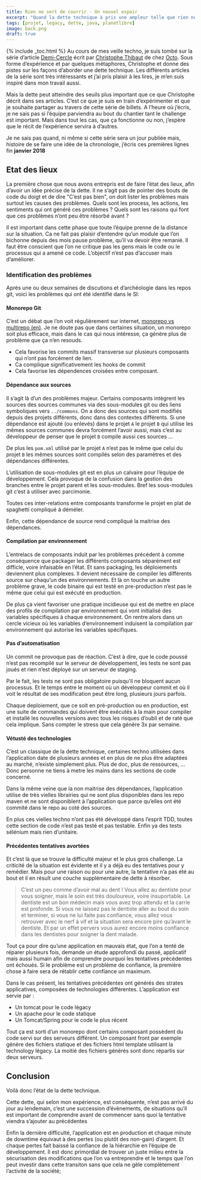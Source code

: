 ```yaml
---
title: Rien ne sert de courrir - Un nouvel espoir
excerpt: "Quand la dette technique à pris une ampleur telle que rien ne semble plus pouvoir la résorber..."
tags: [projet, legacy, dette, java, planetlibre]
image: back.png
draft: true
---
```


{% include _toc.html %}<!--_-->
Au cours de mes veille techno, je suis tombé sur la série d’article [Demi-Cercle] écrit par [Christophe Thibaut] de chez [Octo]. Sous forme d’expérience et par quelques métaphores, Christophe et donne des pistes sur les façons d’aborder une dette technique. Les différents articles de la série sont très intéressants et j’ai pris plaisir à les lires, je m’en suis inspiré dans mon travail aussi.

Mais la dette peut atteindre des seuils plus important que ce que Christophe décrit dans ses articles. C’est ce que je suis en train d’expérimenter et que je souhaite partager au travers de cette série de billets. A l’heure où j’écris, je ne sais pas si l’équipe parviendra au bout du chantier tant le challenge est important. Mais dans tout les cas, que ça fonctionne ou non, j’espère que le récit de l’expérience servira à d’autres.

Je ne sais pas quand, ni même si cette série sera un jour publiée mais, histoire de se faire une idée de la chronologie, j’écris ces premières lignes fin **janvier 2018**

## Etat des lieux
La première chose que nous avons entrepris est de faire l’état des lieux, afin d’avoir un idée précise de la dette. Il ne s’agit pas de pointer des bouts de code du doigt et de dire "C’est pas bien", on doit lister les problèmes mais surtout les causes des problèmes. Quels sont les process, les actions, les sentiments qui ont généré ces problèmes ? Quels sont les raisons qui font que ces problèmes n’ont peu être résorbé avant ? 

Il est important dans cette phase que toute l’équipe prenne de la distance sur la situation. Ca ne fait pas plaisir d’entendre qu’un module que l’on bichonne depuis des mois pause problème, qu’il va devoir être remanié. Il faut être conscient que l’on ne critique pas les gens mais le code ou le processus qui a amené ce code. L’objectif n’est pas d’accuser mais d’améliorer.

### Identification des problèmes
Après une ou deux semaines de discutions et d’archéologie dans les repos git, voici les problèmes qui ont été identifié dans le SI:

#### Monorepo Git
C’est un débat que l’on voit régulièrement sur internet, [monorepo vs multirepo (en)]. Je ne doute pas que dans certaines situation, un monorepo soit plus efficace, mais dans le cas qui nous intéresse, ça génère plus de problème que ça n’en resouds.

* Cela favorise les commits massif transverse sur plusieurs composants qui n’ont pas forcément de lien.
* Ca complique significativement les hooks de commit
* Cela favorise les dépendences croisées entre composant.

#### Dépendance aux sources
Il s’agit là d’un des problèmes majeur. Certains composants intègrent les sources des sources communes via des sous-modules git ou des liens symboliques vers `../commons`. On a donc des sources qui sont modifiés depuis des projets différents, donc dans des contextes différents. Si une dépendance est ajouté (ou enlevés) dans le projet `A` le projet `B` qui utilise les mêmes sources communes devra forcément l’avoir aussi, mais c’est au développeur de penser que le projet `B` compile aussi ces sources ...

De plus les `pom.xml` utilisé par le projet `A` n’est pas le même que celui du projet `B` les mêmes sources sont compilés selon des paramètres et des dépendances différentes.

L’utilisation de sous-modules git est en plus un calvaire pour l’équipe de développement. Cela provoque de la confusion dans la gestion des branches entre le projet parent et les sous-modules. Bref les sous-modules git c’est à utiliser avec parcimonie.

Toutes ces inter-relations entre composants transforme le projet en plat de spaghetti compliqué à déméler.

Enfin, cette dépendance de source rend compliqué la maitrise des dépendances.

#### Compilation par environnement
L’entrelacs de composants induit par les problèmes précédent à comme conséquence que packager les différents composants séparément est difficle, voire infaisable en l’état. Et sans packaging, les déploiements deviennent plus complexes. Il devient nécessaire de compiler les différents source sur chaqu’un des environnements. Et là on touche un autre problème grave, le code binaire qui est testé en pre-production n’est pas le même que celui qui est exécuté en production.

De plus ça vient favoriser une pratique incidieuse qui est de mettre en place des profils de compilation par environnement qui vont initialisé des variables spécifiques à chaque environnement. On rentre alors dans un cercle vicieux où les variables d’environnement induisent la compilation par environnement qui autorise les variables spécifiques.

#### Pas d’automatisation
Un commit ne provoque pas de réaction. C’est à dire, que le code poussé n’est pas recompilé sur le serveur de développement, les tests ne sont pas joués et rien n’est déployé sur un serveur de staging.

Par le fait, les tests ne sont pas obligatoire puisqu’il ne bloquent aucun processus. Et le temps entre le moment où un développeur commit et où il voit le résultat de ses modification peut être long, plusieurs jours parfois.

Chaque deploiement, que ce soit en pré-production ou en production, est une suite de commandes qui doivent être exécutés à la main pour compiler et installé les nouvelles versions avec tous les risques d’oubli et de raté que cela implique. Sans compter le stress que cela génère 3x par semaine.

#### Vétusté des technologies
C’est un classique de la dette technique, certaines techno utilisées dans l’application date de plusieurs années et en plus de ne plus être adaptées au marché, n’existe simplement plus. Plus de doc, plus de ressources, ... Donc personne ne tiens à metre les mains dans les sections de code concerné. 

Dans la même veine que la non maitrise des dépendances, l’application utilise de très vielles librairies qui ne sont plus disponibles dans les repo maven et ne sont disponiblent à l’application que parce qu’elles ont été commité dans le repo au coté des sources.

En plus ces vielles techno n’ont pas été développé dans l’esprit TDD, toutes cette section de code n’est pas testé et pas testable. Enfin ya des tests sélénium mais rien d’unitaire.

#### Précédentes tentatives avortées
Et c’est là que se trouve la difficulté majeur et le plus gros challenge. La criticité de la situation est évidente et il y a déjà eu des tentatives pour y remédier. Mais pour une raison ou pour une autre, la tentative n’a pas été au bout et il en résult une couche supplémentaire de dette à résorber.

>C’est un peu comme d’avoir mal au dent ! Vous allez au dentiste pour vous soigner, mais le soin est très douloureux, voire insuportable. Le dentiste est un bon médecin mais vous avez trop attendu et la carrie est profonde. Si vous ne laissez pas le dentiste aller au bout du soin et terminer, si vous ne lui faite pas confiance, vous allez vous retrouver avec le nerf à vif et la situation sera encore pire qu’avant le dentiste. Et par un effet pervers vous aurez encore moins confiance dans les dentistes pour soigner la dent malade.

Tout ça pour dire qu’une application en mauvais état, que l’on a tenté de réparer plusieurs fois, demande un étude approfondi du passé, applicatif mais aussi humain afin de comprendre pourquoi les tentatives précédentes ont échoués. Si le problème est un problème de confiance, la première chose à faire sera de rétablir cette confiance un maximum.

Dans le cas présent, les tentatives précédentes ont générés des strates applicatives, composées de technologies différentes. L’application est servie par :
* Un tomcat pour le code légacy
* Un apache pour le code statique
* Un Tomcat/Spring pour le code le plus récent

Tout ça est sorti d’un monorepo dont certains composant possèdent du code servi sur des serveurs différent. Un composant front par exemple génère des fichiers statique et des fichiers html template utilisant la technology légacy. La moitié des fichiers générés sont donc répartis sur deux serveurs.

## Conclusion
Voilà donc l’état de la dette technique. 

Cette dette, qui selon mon expérience, est conséquente, n’est pas arrivé du jour au lendemain, c’est une succession d’évènements, de situations qu’il est important de comprendre avant de commencer sans quoi la tentative viendra s’ajouter au précédentes

Enfin la dernière difficulté, l’application est en production et chaque minute de downtime équivaut à des pertes (ou plutôt des non-gain) d’argent. Et chaque pertes fait baissé la confiance de la hiérarchie en l’équipe de développement. Il est donc primordial de trouver un juste milieu entre la sécurisation des modifications que l’on va entreprendre et le temps que l’on peut investir dans cette transiton sans que cela ne gèle complètement l’activité de la société;

[Demi-Cercle]: https://blog.octo.com/le-demi-cercle-episode-1/
[Christophe Thibaut]: https://blog.octo.com/author/christophe-thibaut-cth/
[Octo]: https://blog.octo.com/
[monorepo vs multirepo (en)]: http://www.gigamonkeys.com/mono-vs-multi/